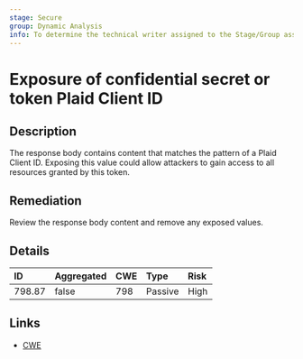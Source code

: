 ```yaml
---
stage: Secure
group: Dynamic Analysis
info: To determine the technical writer assigned to the Stage/Group associated with this page, see https://handbook.gitlab.com/handbook/product/ux/technical-writing/#assignments
---
```


# Exposure of confidential secret or token Plaid Client ID

## Description

The response body contains content that matches the pattern of a Plaid Client ID.
Exposing this value could allow attackers to gain access to all resources granted by this token.

## Remediation

Review the response body content and remove any exposed values.

## Details

| ID | Aggregated | CWE | Type | Risk |
|:---|:--------|:--------|:--------|:--------|
| 798.87 | false | 798 | Passive | High |

## Links

- [CWE](https://cwe.mitre.org/data/definitions/798.html)
